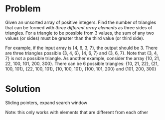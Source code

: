 Problem
===

Given an unsorted array of positive integers. Find the number of triangles that can be formed with *three different array elements* as three sides of triangles. For a triangle to be possible from 3 values, the sum of any two values (or sides) must be greater than the third value (or third side).

For example, if the input array is {4, 6, 3, 7}, the output should be 3. There are three triangles possible {3, 4, 6}, {4, 6, 7} and {3, 6, 7}. Note that {3, 4, 7} is not a possible triangle.
As another example, consider the array {10, 21, 22, 100, 101, 200, 300}. There can be 6 possible triangles: {10, 21, 22}, {21, 100, 101}, {22, 100, 101}, {10, 100, 101}, {100, 101, 200} and {101, 200, 300}

Solution
===

Sliding pointers, expand search window

Note: this only works with elements that are different from each other